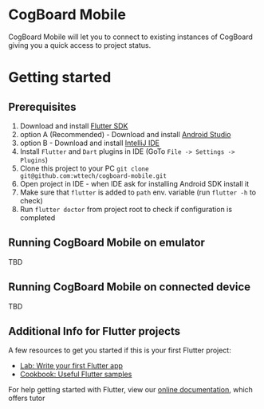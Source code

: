 # CogBoard Mobile

CogBoard Mobile will let you to connect to existing instances of CogBoard giving you a quick access to project status.

# Getting started

## Prerequisites

1. Download and install [Flutter SDK](https://flutter.dev/docs/get-started/install)
1. option A (Recommended) - Download and install [Android Studio](https://developer.android.com/studio)
1. option B - Download and install [IntelliJ IDE](https://www.jetbrains.com/idea/download)
1. Install `Flutter` and `Dart` plugins in IDE (GoTo `File -> Settings -> Plugins`)
1. Clone this project to your PC `git clone git@github.com:wttech/cogboard-mobile.git`
1. Open project in IDE - when IDE ask for installing Android SDK install it
1. Make sure that `flutter` is added to `path` env. variable (run `flutter -h` to check)
1. Run `flutter doctor` from project root to check if configuration is completed

## Running CogBoard Mobile on emulator

TBD

## Running CogBoard Mobile on connected device

TBD 

## Additional Info for Flutter projects

A few resources to get you started if this is your first Flutter project:

- [Lab: Write your first Flutter app](https://flutter.dev/docs/get-started/codelab)
- [Cookbook: Useful Flutter samples](https://flutter.dev/docs/cookbook)

For help getting started with Flutter, view our
[online documentation](https://flutter.dev/docs), which offers tutor
